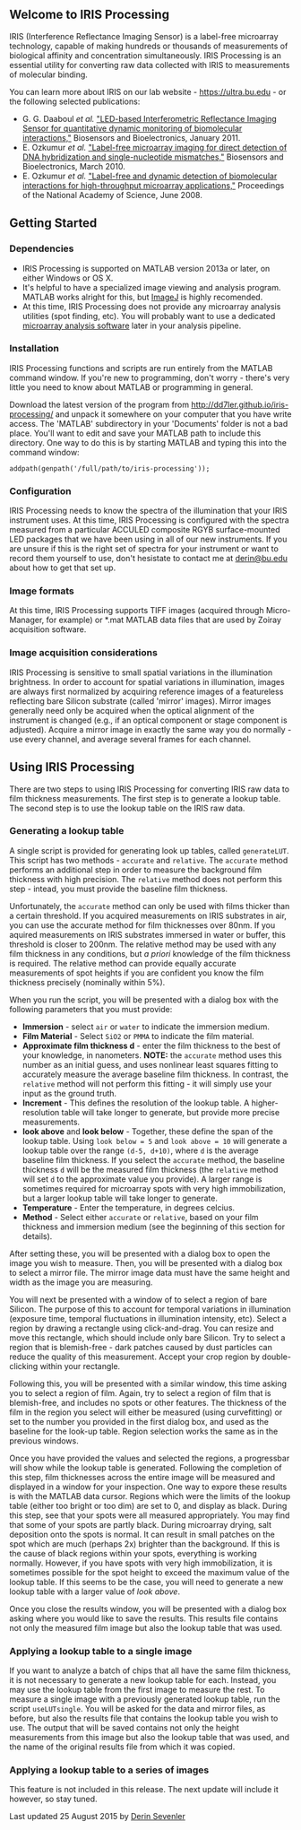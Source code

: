 ## Welcome to IRIS Processing
IRIS (Interference Reflectance Imaging Sensor) is a label-free microarray technology, capable of making hundreds or thousands of measurements of biological affinity and concentration simultaneously. IRIS Processing is an essential utility for converting raw data collected with IRIS to measurements of molecular binding. 

You can learn more about IRIS on our lab website - https://ultra.bu.edu - or the following selected publications:
* G. G. Daaboul _et al._ ["LED-based Interferometric Reflectance Imaging Sensor for quantitative dynamic monitoring of biomolecular interactions,"](http://www.sciencedirect.com/science/article/pii/S0956566310006524) Biosensors and Bioelectronics, January 2011.
* E. Ozkumur _et al._ ["Label-free microarray imaging for direct detection of DNA hybridization and single-nucleotide mismatches,"](http://www.sciencedirect.com/science/article/pii/S0956566309007106) Biosensors and Bioelectronics, March 2010.
* E. Ozkumur _et al._ ["Label-free and dynamic detection of biomolecular interactions for high-throughput microarray applications,"](http://www.pnas.org/content/105/23/7988) Proceedings of the National Academy of Science, June 2008.

## Getting Started 

### Dependencies
* IRIS Processing is supported on MATLAB version 2013a or later, on either Windows or OS X.
* It's helpful to have a specialized image viewing and analysis program. MATLAB works alright for this, but [ImageJ](http://imagej.nih.gov/ij/) is highly recomended.
* At this time, IRIS Processing does not provide any microarray analysis utilities (spot finding, etc). You will probably want to use a dedicated [microarray analysis software](https://duckduckgo.com/?q=microarray%20analysis%20software) later in your analysis pipeline.

### Installation
IRIS Processing functions and scripts are run entirely from the MATLAB command window. If you're new to programming, don't worry - there's very little you need to know about MATLAB or programming in general.

Download the latest version of the program from http://dd7ler.github.io/iris-processing/ and unpack it somewhere on your computer that you have write access. The 'MATLAB' subdirectory in your 'Documents' folder is not a bad place. You'll want to edit and save your MATLAB path to include this directory. One way to do this is by starting MATLAB and typing this into the command window:
```
addpath(genpath('/full/path/to/iris-processing'));
```

### Configuration

IRIS Processing needs to know the spectra of the illumination that your IRIS instrument uses. At this time, IRIS Processing is configured with the spectra measured from a particular ACCULED composite RGYB surface-mounted LED packages that we have been using in all of our new instruments. If you are unsure if this is the right set of spectra for your instrument or want to record them yourself to use, don't hesistate to contact me at derin@bu.edu about how to get that set up.

### Image formats

At this time, IRIS Processing supports TIFF images (acquired through Micro-Manager, for example) or \*.mat MATLAB data files that are used by Zoiray acquisition software. 

### Image acquisition considerations

IRIS Processing is sensitive to small spatial variations in the illumination brightness. In order to account for spatial variations in illumination, images are always first normalized by acquiring reference images of a featureless reflecting bare Silicon substrate (called 'mirror' images). Mirror images generally need only be acquired when the optical alignment of the instrument is changed (e.g., if an optical component or stage component is adjusted). Acquire a mirror image in exactly the same way you do normally - use every channel, and average several frames for each channel.

## Using IRIS Processing
There are two steps to using IRIS Processing for converting IRIS raw data to film thickness measurements. The first step is to generate a lookup table. The second step is to use the lookup table on the IRIS raw data.

### Generating a lookup table
A single script is provided for generating look up tables, called `generateLUT`. This script has two methods - `accurate` and `relative`. The `accurate` method performs an additional step in order to measure the background film thickness with high precision. The `relative` method does not perform this step - intead, you must provide the baseline film thickness.

Unfortunately, the `accurate` method can only be used with films thicker than a certain threshold. If you acquired measurements on IRIS substrates in air, you can use the accurate method for film thicknesses over 80nm. If you aquired measurements on IRIS substrates immersed in water or buffer, this threshold is closer to 200nm. The relative method may be used with any film thickness in any conditions, but *a priori* knowledge of the film thickness is required. The relative method can provide equally accurate measurements of spot heights if you are confident you know the film thickness precisely (nominally within 5%).

When you run the script, you will be presented with a dialog box with the following parameters that you must provide:
* **Immersion** - select `air` or `water` to indicate the immersion medium.
* **Film Material** - Select `SiO2` or `PMMA` to indicate the film material.
* **Approximate film thickness d** - enter the film thickness to the best of your knowledge, in nanometers. **NOTE:** the `accurate` method uses this number as an initial guess, and uses nonlinear least squares fitting to accurately measure the average baseline film thickness. In contrast, the `relative` method will not perform this fitting - it will simply use your input as the ground truth.
* **Increment** - This defines the resolution of the lookup table. A higher-resolution table will take longer to generate, but provide more precise measurements.
* **look above** and **look below** - Together, these define the span of the lookup table. Using `look below = 5` and `look above = 10` will generate a lookup table over the range `(d-5, d+10)`, where `d` is the average baseline film thickness. If you select the `accurate` method, the baseline thickness `d` will be the measured film thickness (the `relative` method will set `d` to the approximate value you provide). A larger range is sometimes required for microarray spots with very high immobilization, but a larger lookup table will take longer to generate.
* **Temperature** - Enter the temperature, in degrees celcius.
* **Method** - Select either `accurate` or `relative`, based on your film thickness and immersion medium (see the beginning of this section for details).

After setting these, you will be presented with a dialog box to open the image you wish to measure. Then, you will be presented with a dialog box to select a mirror file. The mirror image data must have the same height and width as the image you are measuring.

You will next be presented with a window of to select a region of bare Silicon. The purpose of this to account for temporal variations in illumination (exposure time, temporal fluctuations in illumination intensity, etc). Select a region by drawing a rectangle using click-and-drag. You can resize and move this rectangle, which should include only bare Silicon. Try to select a region that is blemish-free - dark patches caused by dust particles can reduce the quality of this measurement. Accept your crop region by double-clicking within your rectangle.

Following this, you will be presented with a similar window, this time asking you to select a region of film. Again, try to select a region of film that is blemish-free, and includes no spots or other features. The thickness of the film in the region you select will either be measured (using curvefitting) or set to the number you provided in the first dialog box, and used as the baseline for the look-up table. Region selection works the same as in the previous windows.

Once you have provided the values and selected the regions, a progressbar will show while the lookup table is generated. Following the completion of this step, film thicknesses across the entire image will be measured and displayed in a window for your inspection. One way to expore these results is with the MATLAB data cursor. Regions which were the limits of the lookup table (either too bright or too dim) are set to 0, and display as black. During this step, see that your spots were all measured appropriately. You may find that some of your spots are partly black. During microarray drying, salt deposition onto the spots is normal. It can result in small patches on the spot which are much (perhaps 2x) brighter than the background. If this is the cause of black regions within your spots, everything is working normally. However, if you have spots with very high immobilization, it is sometimes possible for the spot height to exceed the maximum value of the lookup table. If this seems to be the case, you will need to generate a new lookup table with a larger value of *look above*.

Once you close the results window, you will be presented with a dialog box asking where you would like to save the results. This results file contains not only the measured film image but also the lookup table that was used.

### Applying a lookup table to a single image
If you want to analyze a batch of chips that all have the same film thickness, it is not necessary to generate a new lookup table for each. Instead, you may use the lookup table from the first image to measure the rest. To measure a single image with a previously generated lookup table, run the script `useLUTsingle`. You will be asked for the data and mirror files, as before, but also the results file that contains the lookup table you wish to use. The output that will be saved contains not only the height measurements from this image but also the lookup table that was used, and the name of the original results file from which it was copied.

### Applying a lookup table to a series of images
This feature is not included in this release. The next update will include it however, so stay tuned.

Last updated 25 August 2015 by [Derin Sevenler](mailto:derin@bu.edu)